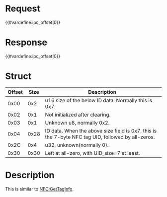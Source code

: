 # Request

{{#vardefine:ipc_offset\|0}}

# Response

{{#vardefine:ipc_offset\|0}}

# Struct

| Offset | Size | Description                                                                                       |
|--------|------|---------------------------------------------------------------------------------------------------|
| 0x00   | 0x2  | u16 size of the below ID data. Normally this is 0x7.                                              |
| 0x02   | 0x1  | Not initialized after clearing.                                                                   |
| 0x03   | 0x1  | Unknown u8, normally 0x2.                                                                         |
| 0x04   | 0x28 | ID data. When the above size field is 0x7, this is the 7-byte NFC tag UID, followed by all-zeros. |
| 0x2C   | 0x4  | u32, unknown(normally 0).                                                                         |
| 0x30   | 0x30 | Left at all-zero, with UID_size=7 at least.                                                       |

# Description

This is similar to [NFC:GetTagInfo](NFC:GetTagInfo "wikilink").